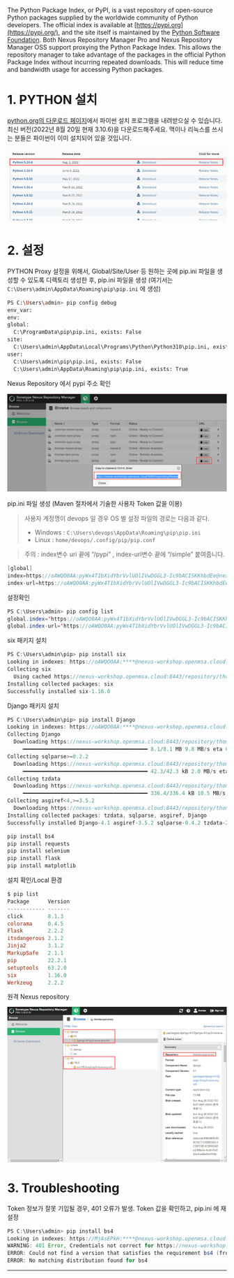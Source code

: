 The Python Package Index, or PyPI, is a vast repository of open-source Python packages supplied by the worldwide community of Python developers. The official index is available at [https://pypi.org](https://pypi.org/), and the site itself is maintained by the [Python Software Foundation](https://www.python.org/psf/). Both Nexus Repository Manager Pro and Nexus Repository Manager OSS support proxying the Python Package Index. This allows the repository manager to take advantage of the packages in the official Python Package Index without incurring repeated downloads. This will reduce time and bandwidth usage for accessing Python packages.

1\. PYTHON 설치
=============

[python.org의 다운로드 페이지](https://www.python.org/downloads/)에서 파이썬 설치 프로그램을 내려받으실 수 있습니다. 최신 버전(2022년 8월 20일 현재 3.10.6)을 다운로드해주세요. 맥이나 리눅스를 쓰시는 분들은 파이썬이 이미 설치되어 있을 것입니다.

![](https://github.com/OSCKOREA-WORKSHOP/NEXUS-Firewall/blob/main/img/2cd89e35-6b46-487a-9630-310643c29e19.png)

2\. 설정
================

PYTHON Proxy 설정을 위해서, Global/Site/User 등 원하는 곳에 pip.ini 파일을 생성할 수 있도록 디렉토리 생성한 후, pip.ini 파일을 생성 (여기서는 `C:\Users\admin\AppData\Roaming\pip\pip.ini` 에 생성)

```bash
PS C:\Users\admin> pip config debug
env_var:
env:
global:
  C:\ProgramData\pip\pip.ini, exists: False
site:
  C:\Users\admin\AppData\Local\Programs\Python\Python310\pip.ini, exists: False
user:
  C:\Users\admin\pip\pip.ini, exists: False
  C:\Users\admin\AppData\Roaming\pip\pip.ini, exists: True
```

Nexus Repository 에서 pypi 주소 확인

![](https://github.com/OSCKOREA-WORKSHOP/NEXUS-Firewall/blob/main/img/9e606276-5c1f-477d-bde5-58504ff0232a.png)

pip.ini 파일 생성 (Maven 절차에서 기술한 사용자 Token 값을 이용)

>사용자 계정명이 devops 일 경우 OS 별 설정 파일의 경로는 다음과 같다.
>*   Windows : `C:\Users\devops\AppData\Roaming\pip\pip.ini`
>*   Linux : `home/devops/.config/pip/pip.conf`
    

>주의 : index변수 uri 끝에 “/pypi” , index-url변수 끝에 “/simple” 붙여줍니다.

```java
[global]
index=https://oAWQO0AA:pyWx4T1bXidYbrVvlUOlIVwDGGL3-Ic9bACISKKhbdEe@nexus-workshop.openmsa.cloud:8443/repository/thomas-pypi-proxy/pypi
index-url=https://oAWQO0AA:pyWx4T1bXidYbrVvlUOlIVwDGGL3-Ic9bACISKKhbdEe@nexus-workshop.openmsa.cloud:8443/repository/thomas-pypi-proxy/simple
```

설정확인

```java
PS C:\Users\admin> pip config list
global.index='https://oAWQO0AA:pyWx4T1bXidYbrVvlUOlIVwDGGL3-Ic9bACISKKhbdEe@nexus-workshop.openmsa.cloud:8443/repository/thomas-pypi-proxy/pypi'
global.index-url='https://oAWQO0AA:pyWx4T1bXidYbrVvlUOlIVwDGGL3-Ic9bACISKKhbdEe@nexus-workshop.openmsa.cloud:8443/repository/thomas-pypi-proxy/simple'
```

six 패키지 설치

```java
PS C:\Users\admin\pip> pip install six
Looking in indexes: https://oAWQO0AA:****@nexus-workshop.openmsa.cloud:8443/repository/thomas-pypi-proxy/simple
Collecting six
  Using cached https://nexus-workshop.openmsa.cloud:8443/repository/thomas-pypi-proxy/packages/six/1.16.0/six-1.16.0-py2.py3-none-any.whl (11 kB)
Installing collected packages: six
Successfully installed six-1.16.0
```

Django 패키지 설치

```java
PS C:\Users\admin\pip> pip install Django
Looking in indexes: https://oAWQO0AA:****@nexus-workshop.openmsa.cloud:8443/repository/thomas-pypi-proxy/simple
Collecting Django
  Downloading https://nexus-workshop.openmsa.cloud:8443/repository/thomas-pypi-proxy/packages/django/4.1/Django-4.1-py3-none-any.whl (8.1 MB)
     ━━━━━━━━━━━━━━━━━━━━━━━━━━━━━━━━━━━━━━━━ 8.1/8.1 MB 9.8 MB/s eta 0:00:00
Collecting sqlparse>=0.2.2
  Downloading https://nexus-workshop.openmsa.cloud:8443/repository/thomas-pypi-proxy/packages/sqlparse/0.4.2/sqlparse-0.4.2-py3-none-any.whl (42 kB)
     ━━━━━━━━━━━━━━━━━━━━━━━━━━━━━━━━━━━━━━━━ 42.3/42.3 kB 2.0 MB/s eta 0:00:00
Collecting tzdata
  Downloading https://nexus-workshop.openmsa.cloud:8443/repository/thomas-pypi-proxy/packages/tzdata/2022.2/tzdata-2022.2-py2.py3-none-any.whl (336 kB)
     ━━━━━━━━━━━━━━━━━━━━━━━━━━━━━━━━━━━━━━━━ 336.4/336.4 kB 10.5 MB/s eta 0:00:00
Collecting asgiref<4,>=3.5.2
  Downloading https://nexus-workshop.openmsa.cloud:8443/repository/thomas-pypi-proxy/packages/asgiref/3.5.2/asgiref-3.5.2-py3-none-any.whl (22 kB)
Installing collected packages: tzdata, sqlparse, asgiref, Django
Successfully installed Django-4.1 asgiref-3.5.2 sqlparse-0.4.2 tzdata-2022.2
```

```java
pip install bs4
pip install requests
pip install selenium
pip install flask
pip install matplotlib
```

설치 확인/Local 환경

```powershell
$ pip list
Package      Version
------------ -------
click        8.1.3
colorama     0.4.5
Flask        2.2.2
itsdangerous 2.1.2
Jinja2       3.1.2
MarkupSafe   2.1.1
pip          22.2.1
setuptools   63.2.0
six          1.16.0
Werkzeug     2.2.2
```

원격 Nexus repository

![](https://github.com/OSCKOREA-WORKSHOP/NEXUS-Firewall/blob/main/img/2022-08-29_7-04-35.jpg)

3\. Troubleshooting
===================

Token 정보가 잘못 기입될 경우, 401 오류가 발생. Token 값을 확인하고, pip.ini 에 재설정

```java
PS C:\Users\admin> pip install bs4
Looking in indexes: https://MjAsEPkH:****@nexus-workshop.openmsa.cloud:8443/repository/thomas-pypi-proxy/simple
WARNING: 401 Error, Credentials not correct for https://nexus-workshop.openmsa.cloud:8443/repository/thomas-pypi-proxy/simple/bs4/
ERROR: Could not find a version that satisfies the requirement bs4 (from versions: none)
ERROR: No matching distribution found for bs4
```


* * *

